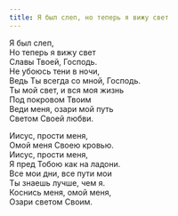 ```yaml
---
title: Я был слеп, но теперь я вижу свет
---
```


Я был слеп,  
Но теперь я вижу свет  
Славы Твоей, Господь.  
Не убоюсь тени в ночи,  
Ведь Ты всегда со мной, Господь.  
Ты мой свет, и вся моя жизнь  
Под покровом Твоим  
Веди меня, озари мой путь  
Светом Своей любви. 

Иисус, прости меня,  
Омой меня Своею кровью.  
Иисус, прости меня,  
Я пред Тобою как на ладони.  
Все мои дни, все пути мои  
Ты знаешь лучше, чем я.  
Коснись меня, омой меня,  
Озари светом Своим.

